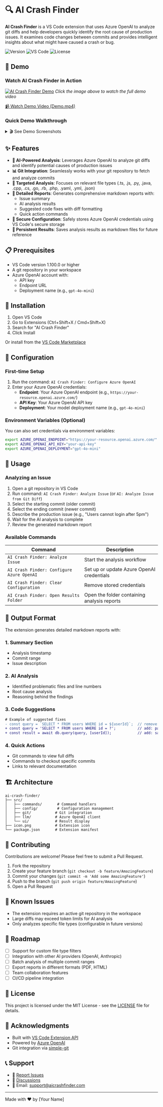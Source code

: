 # 🔍 AI Crash Finder

**AI Crash Finder** is a VS Code extension that uses Azure OpenAI to analyze git diffs and help developers quickly identify the root cause of production issues. It examines code changes between commits and provides intelligent insights about what might have caused a crash or bug.

![Version](https://img.shields.io/badge/version-0.0.1-blue)
![VS Code](https://img.shields.io/badge/VS%20Code-^1.100.0-brightgreen)
![License](https://img.shields.io/badge/license-MIT-green)

## 🎥 Demo

### Watch AI Crash Finder in Action

<!-- Option 1: Using a GIF preview with link to video -->
[![AI Crash Finder Demo](./assets/demo-preview.gif)](./Demo.mp4)
*Click the image above to watch the full demo video*

<!-- Option 2: Direct link to video file -->
[📹 Watch Demo Video (Demo.mp4)](./Demo.mp4)

<!-- Option 3: If you upload to YouTube/Vimeo -->
<!-- [![AI Crash Finder Demo](https://img.youtube.com/vi/YOUR_VIDEO_ID/maxresdefault.jpg)](https://www.youtube.com/watch?v=YOUR_VIDEO_ID) -->

### Quick Demo Walkthrough

<details>
<summary>🎬 See Demo Screenshots</summary>

1. **Configure Azure OpenAI**
   ![Configure](./Demo.mp4)

</details>

## ✨ Features

- **🤖 AI-Powered Analysis**: Leverages Azure OpenAI to analyze git diffs and identify potential causes of production issues
- **📊 Git Integration**: Seamlessly works with your git repository to fetch and analyze commits
- **🎯 Targeted Analysis**: Focuses on relevant file types (.ts, .js, .py, .java, .cpp, .cs, .go, .rb, .php, .yaml, .yml, .json)
- **📝 Detailed Reports**: Generates comprehensive markdown reports with:
  - Issue summary
  - AI analysis results
  - Suggested code fixes with diff formatting
  - Quick action commands
- **🔐 Secure Configuration**: Safely stores Azure OpenAI credentials using VS Code's secure storage
- **💾 Persistent Results**: Saves analysis results as markdown files for future reference

## 📋 Prerequisites

- VS Code version 1.100.0 or higher
- A git repository in your workspace
- Azure OpenAI account with:
  - API key
  - Endpoint URL
  - Deployment name (e.g., `gpt-4o-mini`)

## 🚀 Installation

1. Open VS Code
2. Go to Extensions (Ctrl+Shift+X / Cmd+Shift+X)
3. Search for "AI Crash Finder"
4. Click Install

Or install from the [VS Code Marketplace](https://marketplace.visualstudio.com/items?itemName=your-publisher.ai-crash-finder)

## 🔧 Configuration

### First-time Setup

1. Run the command: `AI Crash Finder: Configure Azure OpenAI`
2. Enter your Azure OpenAI credentials:
   - **Endpoint**: Your Azure OpenAI endpoint (e.g., `https://your-resource.openai.azure.com/`)
   - **API Key**: Your Azure OpenAI API key
   - **Deployment**: Your model deployment name (e.g., `gpt-4o-mini`)

### Environment Variables (Optional)

You can also set credentials via environment variables:
```bash
export AZURE_OPENAI_ENDPOINT="https://your-resource.openai.azure.com/"
export AZURE_OPENAI_API_KEY="your-api-key"
export AZURE_OPENAI_DEPLOYMENT="gpt-4o-mini"
```

## 📖 Usage

### Analyzing an Issue

1. Open a git repository in VS Code
2. Run command: `AI Crash Finder: Analyze Issue` (or `AI: Analyze Issue from Git Diff`)
3. Select the starting commit (older commit)
4. Select the ending commit (newer commit)
5. Describe the production issue (e.g., "Users cannot login after 5pm")
6. Wait for the AI analysis to complete
7. Review the generated markdown report

### Available Commands

| Command | Description |
|---------|-------------|
| `AI Crash Finder: Analyze Issue` | Start the analysis workflow |
| `AI Crash Finder: Configure Azure OpenAI` | Set up or update Azure OpenAI credentials |
| `AI Crash Finder: Clear Configuration` | Remove stored credentials |
| `AI Crash Finder: Open Results Folder` | Open the folder containing analysis reports |

## 📄 Output Format

The extension generates detailed markdown reports with:

### 1. Summary Section
- Analysis timestamp
- Commit range
- Issue description

### 2. AI Analysis
- Identified problematic files and line numbers
- Root cause analysis
- Reasoning behind the findings

### 3. Code Suggestions
```diff
# Example of suggested fixes
- const query = `SELECT * FROM users WHERE id = ${userId}`;  // remove: SQL injection vulnerability
+ const query = 'SELECT * FROM users WHERE id = ?';          // add: parameterized query
+ const result = await db.query(query, [userId]);            // add: safe execution
```

### 4. Quick Actions
- Git commands to view full diffs
- Commands to checkout specific commits
- Links to relevant documentation

## 🏗️ Architecture

```
ai-crash-finder/
├── src/
│   ├── commands/       # Command handlers
│   ├── config/         # Configuration management
│   ├── git/           # Git integration
│   ├── llm/           # Azure OpenAI client
│   └── ui/            # Result display
├── icon.png           # Extension icon
└── package.json       # Extension manifest
```

## 🤝 Contributing

Contributions are welcome! Please feel free to submit a Pull Request.

1. Fork the repository
2. Create your feature branch (`git checkout -b feature/AmazingFeature`)
3. Commit your changes (`git commit -m 'Add some AmazingFeature'`)
4. Push to the branch (`git push origin feature/AmazingFeature`)
5. Open a Pull Request

## 🐛 Known Issues

- The extension requires an active git repository in the workspace
- Large diffs may exceed token limits for AI analysis
- Only analyzes specific file types (configurable in future versions)

## 📅 Roadmap

- [ ] Support for custom file type filters
- [ ] Integration with other AI providers (OpenAI, Anthropic)
- [ ] Batch analysis of multiple commit ranges
- [ ] Export reports in different formats (PDF, HTML)
- [ ] Team collaboration features
- [ ] CI/CD pipeline integration

## 📜 License

This project is licensed under the MIT License - see the [LICENSE](LICENSE) file for details.

## 🙏 Acknowledgments

- Built with [VS Code Extension API](https://code.visualstudio.com/api)
- Powered by [Azure OpenAI](https://azure.microsoft.com/en-us/products/ai-services/openai-service)
- Git integration via [simple-git](https://github.com/steveukx/git-js)

## 📞 Support

- 🐛 [Report Issues](https://github.com/yourusername/ai-crash-finder/issues)
- 💬 [Discussions](https://github.com/yourusername/ai-crash-finder/discussions)
- 📧 Email: support@aicrashfinder.com

---

Made with ❤️ by [Your Name]
